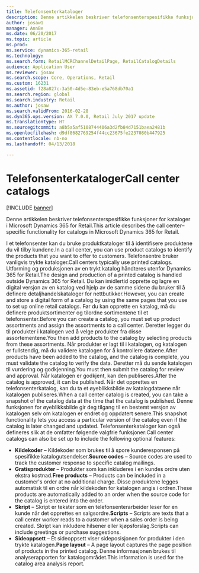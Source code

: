 ```yaml
---
title: Telefonsenterkataloger
description: Denne artikkelen beskriver telefonsenterspesifikke funksjoner for kataloger i Microsoft Dynamics 365 for Retail.
author: josaw1
manager: AnnBe
ms.date: 06/20/2017
ms.topic: article
ms.prod: 
ms.service: dynamics-365-retail
ms.technology: 
ms.search.form: RetailMCRChannelDetailPage, RetailCatalogDetails
audience: Application User
ms.reviewer: josaw
ms.search.scope: Core, Operations, Retail
ms.custom: 16231
ms.assetid: f28a827c-3a50-4d5e-83eb-e5a768db70a1
ms.search.region: global
ms.search.industry: Retail
ms.author: josaw
ms.search.validFrom: 2016-02-28
ms.dyn365.ops.version: AX 7.0.0, Retail July 2017 update
ms.translationtype: HT
ms.sourcegitcommit: a8b5a5af5108744406a3d2fb84d7151baea2481b
ms.openlocfilehash: d9df8682769254f44cc23675fe2237080b447925
ms.contentlocale: nb-no
ms.lasthandoff: 04/13/2018

---
```


# <a name="call-center-catalogs"></a><span data-ttu-id="e28d9-103">Telefonsenterkataloger</span><span class="sxs-lookup"><span data-stu-id="e28d9-103">Call center catalogs</span></span>

[!INCLUDE [banner](includes/banner.md)]

<span data-ttu-id="e28d9-104">Denne artikkelen beskriver telefonsenterspesifikke funksjoner for kataloger i Microsoft Dynamics 365 for Retail.</span><span class="sxs-lookup"><span data-stu-id="e28d9-104">This article describes the call center–specific functionality for catalogs in Microsoft Dynamics 365 for Retail.</span></span>

<span data-ttu-id="e28d9-105">I et telefonsenter kan du bruke produktkataloger til å identifisere produktene du vil tilby kundene.</span><span class="sxs-lookup"><span data-stu-id="e28d9-105">In a call center, you can use product catalogs to identify the products that you want to offer to customers.</span></span> <span data-ttu-id="e28d9-106">Telefonsentre bruker vanligvis trykte kataloger.</span><span class="sxs-lookup"><span data-stu-id="e28d9-106">Call centers typically use printed catalogs.</span></span> <span data-ttu-id="e28d9-107">Utforming og produksjonen av en trykt katalog håndteres utenfor Dynamics 365 for Retail.</span><span class="sxs-lookup"><span data-stu-id="e28d9-107">The design and production of a printed catalog is handled outside Dynamics 365 for Retail.</span></span> <span data-ttu-id="e28d9-108">Du kan imidlertid opprette og lagre en digital versjon av en katalog ved hjelp av de samme sidene du bruker til å definere detaljhandelskataloger for nettbutikker.</span><span class="sxs-lookup"><span data-stu-id="e28d9-108">However, you can create and store a digital form of a catalog by using the same pages that you use to set up online retail catalogs.</span></span> <span data-ttu-id="e28d9-109">Før du kan opprette en katalog, må du definere produktsortimenter og tilordne sortimentene til et telefonsenter.</span><span class="sxs-lookup"><span data-stu-id="e28d9-109">Before you can create a catalog, you must set up product assortments and assign the assortments to a call center.</span></span> <span data-ttu-id="e28d9-110">Deretter legger du til produkter i katalogen ved å velge produkter fra disse assortementene.</span><span class="sxs-lookup"><span data-stu-id="e28d9-110">You then add products to the catalog by selecting products from these assortments.</span></span> <span data-ttu-id="e28d9-111">Når produkter er lagt til i katalogen, og katalogen er fullstendig, må du validere katalogen for å kontrollere dataene.</span><span class="sxs-lookup"><span data-stu-id="e28d9-111">After products have been added to the catalog, and the catalog is complete, you must validate the catalog to verify the data.</span></span> <span data-ttu-id="e28d9-112">Deretter må du sende katalogen til vurdering og godkjenning.</span><span class="sxs-lookup"><span data-stu-id="e28d9-112">You must then submit the catalog for review and approval.</span></span> <span data-ttu-id="e28d9-113">Når katalogen er godkjent, kan den publiseres.</span><span class="sxs-lookup"><span data-stu-id="e28d9-113">After the catalog is approved, it can be published.</span></span> <span data-ttu-id="e28d9-114">Når det opprettes en telefonsenterkatalog, kan du ta et øyeblikksbilde av katalogdataene når katalogen publiseres.</span><span class="sxs-lookup"><span data-stu-id="e28d9-114">When a call center catalog is created, you can take a snapshot of the catalog data at the time that the catalog is published.</span></span> <span data-ttu-id="e28d9-115">Denne funksjonen for øyeblikksbilde gir deg tilgang til en bestemt versjon av katalogen selv om katalogen er endret og oppdatert senere.</span><span class="sxs-lookup"><span data-stu-id="e28d9-115">This snapshot functionality lets you access a particular version of the catalog even if the catalog is later changed and updated.</span></span> <span data-ttu-id="e28d9-116">Telefonsenterkataloger kan også defineres slik at de omfatter følgende valgfrie funksjoner:</span><span class="sxs-lookup"><span data-stu-id="e28d9-116">Call center catalogs can also be set up to include the following optional features:</span></span>

-   <span data-ttu-id="e28d9-117">**Kildekoder** – Kildekoder som brukes til å spore kunderesponsen på spesifikke katalogutsendelser.</span><span class="sxs-lookup"><span data-stu-id="e28d9-117">**Source codes** – Source codes are used to track the customer response to specific catalog mailings.</span></span>
-   <span data-ttu-id="e28d9-118">**Gratisprodukter** – Produkter som kan inkluderes i en kundes ordre uten ekstra kostnad.</span><span class="sxs-lookup"><span data-stu-id="e28d9-118">**Free products** – Products can be included in a customer's order at no additional charge.</span></span> <span data-ttu-id="e28d9-119">Disse produktene legges automatisk til en ordre når kildekoden for katalogen angis i ordren.</span><span class="sxs-lookup"><span data-stu-id="e28d9-119">These products are automatically added to an order when the source code for the catalog is entered into the order.</span></span>
-   <span data-ttu-id="e28d9-120">**Skript** – Skript er tekster som en telefonsenterarbeider leser for en kunde når det opprettes en salgsordre.</span><span class="sxs-lookup"><span data-stu-id="e28d9-120">**Scripts** – Scripts are texts that a call center worker reads to a customer when a sales order is being created.</span></span> <span data-ttu-id="e28d9-121">Skript kan inkludere hilsener eller kjøpsforslag.</span><span class="sxs-lookup"><span data-stu-id="e28d9-121">Scripts can include greetings or purchase suggestions.</span></span>
-   <span data-ttu-id="e28d9-122">**Sideoppsett** – Et sideoppsett viser sideposisjonen for produkter i den trykte katalogen.</span><span class="sxs-lookup"><span data-stu-id="e28d9-122">**Page layout** – A page layout captures the page position of products in the printed catalog.</span></span> <span data-ttu-id="e28d9-123">Denne informasjonen brukes til analyserapporten for katalogområdet.</span><span class="sxs-lookup"><span data-stu-id="e28d9-123">This information is used for the catalog area analysis report.</span></span>





